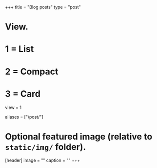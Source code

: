 +++
title = "Blog posts"
type = "post"

# View.
#   1 = List
#   2 = Compact
#   3 = Card
view = 1

aliases = ["/post/"]

# Optional featured image (relative to `static/img/` folder).
[header]
image = ""
caption = ""
+++
